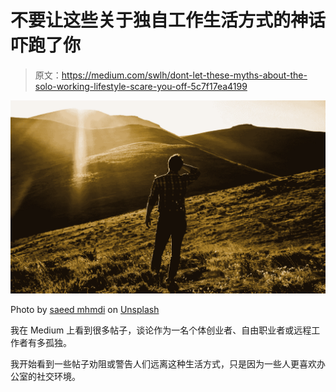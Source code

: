 # 不要让这些关于独自工作生活方式的神话吓跑了你

> 原文：<https://medium.com/swlh/dont-let-these-myths-about-the-solo-working-lifestyle-scare-you-off-5c7f17ea4199>

![](img/be5967e506e83a9ff846606980f15790.png)

Photo by [saeed mhmdi](https://unsplash.com/photos/azbZUNpu1Ag?utm_source=unsplash&utm_medium=referral&utm_content=creditCopyText) on [Unsplash](https://unsplash.com/search/photos/solo?utm_source=unsplash&utm_medium=referral&utm_content=creditCopyText)

我在 Medium 上看到很多帖子，谈论作为一名个体创业者、自由职业者或远程工作者有多孤独。

我开始看到一些帖子劝阻或警告人们远离这种生活方式，只是因为一些人更喜欢办公室的社交环境。